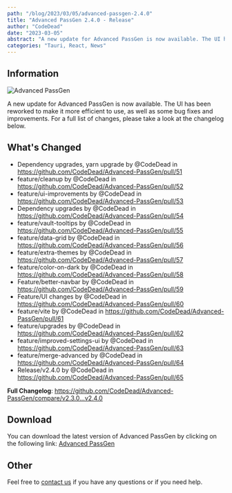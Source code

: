 ```yaml
---
path: "/blog/2023/03/05/advanced-passgen-2.4.0"
title: "Advanced PassGen 2.4.0 - Release"
author: "CodeDead"
date: "2023-03-05"
abstract: "A new update for Advanced PassGen is now available. The UI has been reworked to make it more efficient to use..."
categories: "Tauri, React, News"
---
```

## Information

![Advanced PassGen](https://i.imgur.com/WcaJL2t.png)

A new update for Advanced PassGen is now available. The UI has been reworked to make it more efficient to use, as well as some bug fixes and improvements.
For a full list of changes, please take a look at the changelog below.

## What's Changed

* Dependency upgrades, yarn upgrade by @CodeDead in https://github.com/CodeDead/Advanced-PassGen/pull/51
* feature/cleanup by @CodeDead in https://github.com/CodeDead/Advanced-PassGen/pull/52
* feature/ui-improvements by @CodeDead in https://github.com/CodeDead/Advanced-PassGen/pull/53
* Dependency upgrades by @CodeDead in https://github.com/CodeDead/Advanced-PassGen/pull/54
* feature/vault-tooltips by @CodeDead in https://github.com/CodeDead/Advanced-PassGen/pull/55
* feature/data-grid by @CodeDead in https://github.com/CodeDead/Advanced-PassGen/pull/56
* feature/extra-themes by @CodeDead in https://github.com/CodeDead/Advanced-PassGen/pull/57
* feature/color-on-dark by @CodeDead in https://github.com/CodeDead/Advanced-PassGen/pull/58
* Feature/better-navbar by @CodeDead in https://github.com/CodeDead/Advanced-PassGen/pull/59
* Feature/UI changes by @CodeDead in https://github.com/CodeDead/Advanced-PassGen/pull/60
* feature/vite by @CodeDead in https://github.com/CodeDead/Advanced-PassGen/pull/61
* feature/upgrades by @CodeDead in https://github.com/CodeDead/Advanced-PassGen/pull/62
* feature/improved-settings-ui by @CodeDead in https://github.com/CodeDead/Advanced-PassGen/pull/63
* feature/merge-advanced by @CodeDead in https://github.com/CodeDead/Advanced-PassGen/pull/64
* Release/v2.4.0 by @CodeDead in https://github.com/CodeDead/Advanced-PassGen/pull/65


**Full Changelog**: https://github.com/CodeDead/Advanced-PassGen/compare/v2.3.0...v2.4.0

## Download

You can download the latest version of Advanced PassGen by clicking on the following link:
[Advanced PassGen](https://codedead.com/software/advanced-passgen)

## Other

Feel free to [contact us](/contact) if you have any questions or if you need help.
